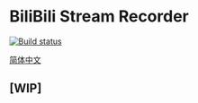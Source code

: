 # BiliBili Stream Recorder 

[![Build status](https://ci.appveyor.com/api/projects/status/1n4822yitgtu7ht7?svg=true)](https://ci.appveyor.com/project/Genteure/bililiverecorder)

[简体中文](README_CN.md)

## [WIP]

